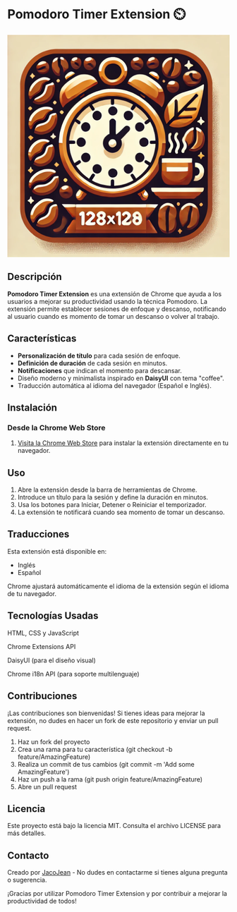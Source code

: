 # Pomodoro Timer Extension ⏲️

![Pomodoro Timer](icon.webp) <!-- Opcional: agrega una imagen o captura de pantalla de tu extensión -->

## Descripción
**Pomodoro Timer Extension** es una extensión de Chrome que ayuda a los usuarios a mejorar su productividad usando la técnica Pomodoro. La extensión permite establecer sesiones de enfoque y descanso, notificando al usuario cuando es momento de tomar un descanso o volver al trabajo.

## Características
- **Personalización de título** para cada sesión de enfoque.
- **Definición de duración** de cada sesión en minutos.
- **Notificaciones** que indican el momento para descansar.
- Diseño moderno y minimalista inspirado en **DaisyUI** con tema "coffee".
- Traducción automática al idioma del navegador (Español e Inglés).

## Instalación
### Desde la Chrome Web Store
1. [Visita la Chrome Web Store](https://chrome.google.com/webstore/detail/extension-id) para instalar la extensión directamente en tu navegador.

## Uso
1. Abre la extensión desde la barra de herramientas de Chrome.
2. Introduce un título para la sesión y define la duración en minutos.
3. Usa los botones para Iniciar, Detener o Reiniciar el temporizador.
4. La extensión te notificará cuando sea momento de tomar un descanso.

## Traducciones
Esta extensión está disponible en:

- Inglés
- Español

Chrome ajustará automáticamente el idioma de la extensión según el idioma de tu navegador.

## Tecnologías Usadas

HTML, CSS y JavaScript

Chrome Extensions API

DaisyUI (para el diseño visual)

Chrome i18n API (para soporte multilenguaje)

## Contribuciones

¡Las contribuciones son bienvenidas! Si tienes ideas para mejorar la extensión, no dudes en hacer un fork de este repositorio y enviar un pull request.

1. Haz un fork del proyecto
2. Crea una rama para tu característica (git checkout -b feature/AmazingFeature)
3. Realiza un commit de tus cambios (git commit -m 'Add some AmazingFeature')
4. Haz un push a la rama (git push origin feature/AmazingFeature)
5. Abre un pull request

## Licencia
Este proyecto está bajo la licencia MIT. Consulta el archivo LICENSE para más detalles.

## Contacto
Creado por [JacoJean](https://jacojean.pro) - No dudes en contactarme si tienes alguna pregunta o sugerencia.

¡Gracias por utilizar Pomodoro Timer Extension y por contribuir a mejorar la productividad de todos!


